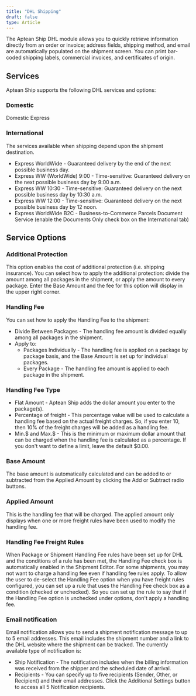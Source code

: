 ```yaml
---
title: "DHL Shipping"
draft: false
type: Article
---
```


The Aptean Ship DHL module allows you to quickly retrieve information directly from an order or invoice; address fields, shipping method, and email are automatically populated on the shipment screen. You can print bar-coded shipping labels, commercial invoices, and certificates of origin.
## Services


Aptean Ship supports the following DHL services and options:
### Domestic


Domestic Express
### International


The services available when shipping depend upon the shipment destination.
* Express WorldWide - Guaranteed delivery by the end of the next possible business day.
* Express WW (WorldWide) 9:00 - Time-sensitive: Guaranteed delivery on the next possible business day by 9:00 a.m.
* Express WW 10:30 - Time-sensitive: Guaranteed delivery on the next possible business day by 10:30 a.m.
* Express WW 12:00 - Time-sensitive: Guaranteed delivery on the next possible business day by 12 noon.
* Express WorldWide B2C - Business-to-Commerce Parcels Document Service (enable the Documents Only check box on the International tab)


## Service Options


### Additional Protection


This option enables the cost of additional protection (i.e. shipping insurance). You can select how to apply the additional protection: divide the amount among all packages in the shipment, or apply the amount to every package. Enter the Base Amount and the fee for this option will display in the upper right corner.
### Handling Fee


You can set how to apply the Handling Fee to the shipment:
* Divide Between Packages - The handling fee amount is divided equally among all packages in the shipment.
* Apply to:
	+ Packages Individually - The handling fee is applied on a package by package basis, and the Base Amount is set up for individual packages.
	+ Every Package - The handling fee amount is applied to each package in the shipment.


### Handling Fee Type


* Flat Amount - Aptean Ship adds the dollar amount you enter to the package(s).
* Percentage of freight - This percentage value will be used to calculate a handling fee based on the actual freight charges. So, if you enter 10, then 10% of the freight charges will be added as a handling fee.
* Min.$ and Max.$ - This is the minimum or maximum dollar amount that can be charged when the handling fee is calculated as a percentage. If you don't want to define a limit, leave the default $0.00.


### Base Amount


The base amount is automatically calculated and can be added to or subtracted from the Applied Amount by clicking the Add or Subtract radio buttons.
### Applied Amount


This is the handling fee that will be charged. The applied amount only displays when one or more freight rules have been used to modify the handling fee.
### Handling Fee Freight Rules


When Package or Shipment Handling Fee rules have been set up for DHL and the conditions of a rule has been met, the Handling Fee check box is automatically enabled in the Shipment Editor. For some shipments, you may not want to charge a handling fee even if handling fee rules apply. To allow the user to de-select the Handling Fee option when you have freight rules configured, you can set up a rule that uses the Handling Fee check box as a condition (checked or unchecked). So you can set up the rule to say that if the Handling Fee option is unchecked under options, don't apply a handling fee.
### Email notification


Email notification allows you to send a shipment notification message to up to 5 email addresses. This email includes the shipment number and a link to the DHL website where the shipment can be tracked. The currently available type of notification is:
* Ship Notification - The notification includes when the billing information was received from the shipper and the scheduled date of arrival.
* Recipients - You can specify up to five recipients (Sender, Other, or Recipient) and their email addresses. Click the Additional Settings button to access all 5 Notification recipients.


